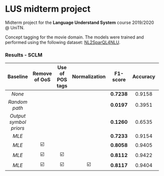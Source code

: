 # LUS midterm project

Midterm project for the **Language Understand System** course 2019/2020 @ UniTN.

Concept tagging for the movie domain. The models were trained and performed using the following dataset: [NL2SparQL4NLU](https://github.com/esrel/NL2SparQL4NLU).

### Results - SCLM
| Baseline | Remove of OoS | Use of POS tags | Normalization | F1-score | Accuracy | Precision | Recall |
| :---: | :---: | :---: | :---: | :---: | :---: | :---: | :---: |
| *None* | | | | **0.7238** | 0.9158 | 0.7532 | 0.6966 |
| *Random path* | | | | **0.0197** | 0.3951 | 0.0139 | 0.0339 |
| *Output symbol priors* | | | | **0.1260** | 0.6535 | 0.1361 | 0.1173 |
| *MLE* | | | | **0.7233** | 0.9154 | 0.7181 | 0.7286 |
| *MLE* | :ballot_box_with_check: | | | **0.8058** | 0.9405 | 0.7852 | 0.8276 |
| *MLE* | :ballot_box_with_check: | :ballot_box_with_check: | | **0.8112** | 0.9422 | 0.8050 | 0.8175 |
| *MLE* | :ballot_box_with_check: | :ballot_box_with_check: | :ballot_box_with_check: | **0.8117** | 0.9404 | 0.8094 | 0.8139 |
